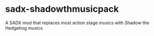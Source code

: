 # sadx-shadowthmusicpack
A SADX mod that replaces most action stage musics with Shadow the Hedgehog musics
